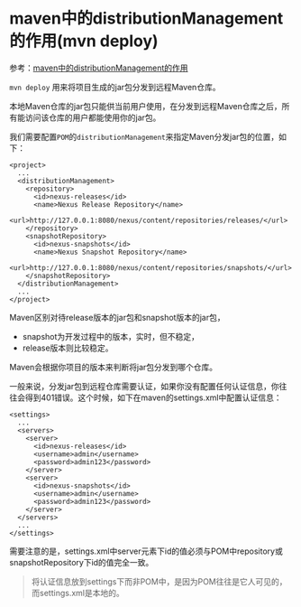 # maven中的distributionManagement的作用(mvn deploy)

参考：[maven中的distributionManagement的作用](https://blog.csdn.net/qq_31924435/article/details/53745811)

`mvn deploy` 用来将项目生成的jar包分发到远程Maven仓库。

本地Maven仓库的jar包只能供当前用户使用，在分发到远程Maven仓库之后，所有能访问该仓库的用户都能使用你的jar包。

我们需要配置`POM`的`distributionManagement`来指定Maven分发jar包的位置，如下：

```
<project>    
  ...    
  <distributionManagement>    
    <repository>    
      <id>nexus-releases</id>    
      <name>Nexus Release Repository</name>    
      <url>http://127.0.0.1:8080/nexus/content/repositories/releases/</url>    
    </repository>    
    <snapshotRepository>    
      <id>nexus-snapshots</id>    
      <name>Nexus Snapshot Repository</name>    
      <url>http://127.0.0.1:8080/nexus/content/repositories/snapshots/</url>    
    </snapshotRepository>    
  </distributionManagement>    
  ...    
</project>  
```

Maven区别对待release版本的jar包和snapshot版本的jar包，

* snapshot为开发过程中的版本，实时，但不稳定，
* release版本则比较稳定。

Maven会根据你项目的版本来判断将jar包分发到哪个仓库。

一般来说，分发jar包到远程仓库需要认证，如果你没有配置任何认证信息，你往往会得到401错误。这个时候，如下在maven的settings.xml中配置认证信息：

```
<settings>    
  ...    
  <servers>    
    <server>    
      <id>nexus-releases</id>    
      <username>admin</username>    
      <password>admin123</password>    
    </server>    
    <server>    
      <id>nexus-snapshots</id>    
      <username>admin</username>    
      <password>admin123</password>    
    </server>      
  </servers>    
  ...    
</settings>  
```

需要注意的是，settings.xml中server元素下id的值必须与POM中repository或snapshotRepository下id的值完全一致。

>将认证信息放到settings下而非POM中，是因为POM往往是它人可见的，而settings.xml是本地的。